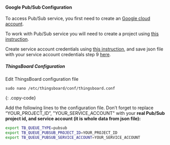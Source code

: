 #### Google Pub/Sub Configuration

To access Pub/Sub service, you first need to create an [Google cloud account](https://cloud.google.com/).

To work with Pub/Sub service you will need to create a project using [this instruction](https://cloud.google.com/resource-manager/docs/creating-managing-projects).

Create service account credentials using [this instruction](https://cloud.google.com/pubsub/docs/quickstart-py-mac#create_service_account_credentials),
and save json file with your service account credentials step 9 [here](https://cloud.google.com/pubsub/docs/quickstart-py-mac#create_service_account_credentials).

##### ThingsBoard Configuration

Edit ThingsBoard configuration file

```text
sudo nano /etc/thingsboard/conf/thingsboard.conf
```
{: .copy-code}

Add the following lines to the configuration file. Don’t forget to replace “YOUR_PROJECT_ID”, "YOUR_SERVICE_ACCOUNT" with your **real Pub/Sub project id, and service account (it is whole data from json file):**

```bash
export TB_QUEUE_TYPE=pubsub
export TB_QUEUE_PUBSUB_PROJECT_ID=YOUR_PROJECT_ID
export TB_QUEUE_PUBSUB_SERVICE_ACCOUNT=YOUR_SERVICE_ACCOUNT
```

